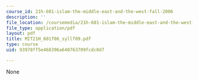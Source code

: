 ```yaml
---
course_id: 21h-601-islam-the-middle-east-and-the-west-fall-2006
description: ''
file_location: /coursemedia/21h-601-islam-the-middle-east-and-the-west-fall-2006/93978ff5e468396a640763709fcdc0d7_MIT21H_601f06_syllf09.pdf
file_type: application/pdf
layout: pdf
title: MIT21H_601f06_syllf09.pdf
type: course
uid: 93978ff5e468396a640763709fcdc0d7

---
```

None